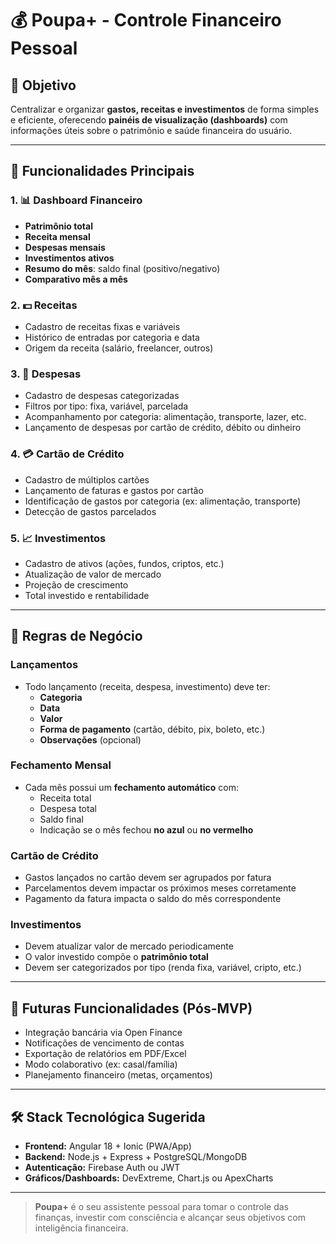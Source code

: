 # 💰 Poupa+ - Controle Financeiro Pessoal

## 🎯 Objetivo
Centralizar e organizar **gastos, receitas e investimentos** de forma simples e eficiente, oferecendo **painéis de visualização (dashboards)** com informações úteis sobre o patrimônio e saúde financeira do usuário.

---

## 🧩 Funcionalidades Principais

### 1. 📊 Dashboard Financeiro
- **Patrimônio total**
- **Receita mensal**
- **Despesas mensais**
- **Investimentos ativos**
- **Resumo do mês**: saldo final (positivo/negativo)
- **Comparativo mês a mês**

### 2. 💵 Receitas
- Cadastro de receitas fixas e variáveis
- Histórico de entradas por categoria e data
- Origem da receita (salário, freelancer, outros)

### 3. 🧾 Despesas
- Cadastro de despesas categorizadas
- Filtros por tipo: fixa, variável, parcelada
- Acompanhamento por categoria: alimentação, transporte, lazer, etc.
- Lançamento de despesas por cartão de crédito, débito ou dinheiro

### 4. 💳 Cartão de Crédito
- Cadastro de múltiplos cartões
- Lançamento de faturas e gastos por cartão
- Identificação de gastos por categoria (ex: alimentação, transporte)
- Detecção de gastos parcelados

### 5. 📈 Investimentos
- Cadastro de ativos (ações, fundos, criptos, etc.)
- Atualização de valor de mercado
- Projeção de crescimento
- Total investido e rentabilidade

---

## 📐 Regras de Negócio

### Lançamentos
- Todo lançamento (receita, despesa, investimento) deve ter:
  - **Categoria**
  - **Data**
  - **Valor**
  - **Forma de pagamento** (cartão, débito, pix, boleto, etc.)
  - **Observações** (opcional)

### Fechamento Mensal
- Cada mês possui um **fechamento automático** com:
  - Receita total
  - Despesa total
  - Saldo final
  - Indicação se o mês fechou **no azul** ou **no vermelho**

### Cartão de Crédito
- Gastos lançados no cartão devem ser agrupados por fatura
- Parcelamentos devem impactar os próximos meses corretamente
- Pagamento da fatura impacta o saldo do mês correspondente

### Investimentos
- Devem atualizar valor de mercado periodicamente
- O valor investido compõe o **patrimônio total**
- Devem ser categorizados por tipo (renda fixa, variável, cripto, etc.)

---

## 📅 Futuras Funcionalidades (Pós-MVP)
- Integração bancária via Open Finance
- Notificações de vencimento de contas
- Exportação de relatórios em PDF/Excel
- Modo colaborativo (ex: casal/família)
- Planejamento financeiro (metas, orçamentos)

---

## 🛠️ Stack Tecnológica Sugerida
- **Frontend:** Angular 18 + Ionic (PWA/App)
- **Backend:** Node.js + Express + PostgreSQL/MongoDB
- **Autenticação:** Firebase Auth ou JWT
- **Gráficos/Dashboards:** DevExtreme, Chart.js ou ApexCharts

---

> **Poupa+** é o seu assistente pessoal para tomar o controle das finanças, investir com consciência e alcançar seus objetivos com inteligência financeira.

